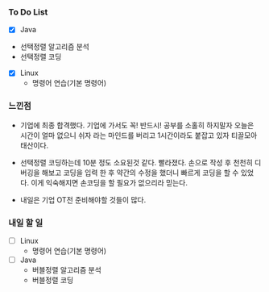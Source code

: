### To Do List

- [x]  Java
  - 선택정렬 알고리즘 분석
  - 선택정렬 코딩
- [x] Linux
  - 명령어 연습(기본 명령어)



### 느낀점

- 기업에 최종 합격했다. 기업에 가서도 꼭! 반드시! 공부를 소홀히 하지말자 오늘은 시간이 얼마 없으니 쉬자 라는 마인드를 버리고 1시간이라도 붙잡고 있자 티끌모아 태산이다.

- 선택정렬 코딩하는데 10분 정도 소요된것 같다. 빨라졌다. 손으로 작성 후 천천히 디버깅을 해보고 코딩을 입력 한 후 약간의 수정을 했더니 빠르게 코딩을 할 수 있었다. 이게 익숙해지면 손코딩을 할 필요가 없으리라 믿는다.

- 내일은 기업 OT전 준비해야할 것들이 많다.

  

### 내일 할 일

- [ ] Linux
  - 명령어 연습(기본 명령어)
- [ ] Java
  - 버블정렬 알고리즘 분석
  - 버블정렬 코딩
